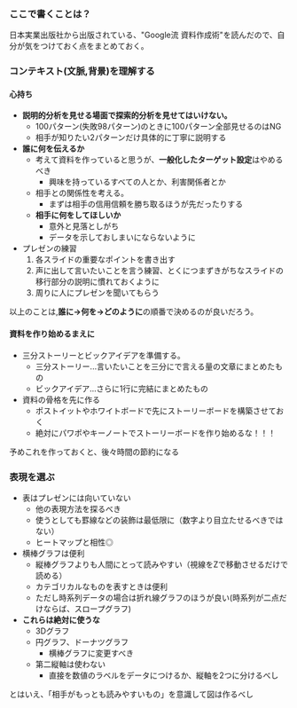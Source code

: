 ### ここで書くことは？
日本実業出版社から出版されている、"Google流 資料作成術"を読んだので、自分が気をつけておく点をまとめておく。

### コンテキスト(文脈,背景)を理解する
#### 心持ち
- **説明的分析を見せる場面で探索的分析を見せてはいけない。**
    - 100パターン(失敗98パターン)のときに100パターン全部見せるのはNG
    - 相手が知りたい2パターンだけ具体的に丁寧に説明する
- **誰に何を伝えるか**
    - 考えて資料を作っていると思うが、**一般化したターゲット設定**はやめるべき
        - 興味を持っているすべての人とか、利害関係者とか
    - 相手との関係性を考える。
        - まずは相手の信用信頼を勝ち取るほうが先だったりする
    - **相手に何をしてほしいか**
        - 意外と見落としがち
        - データを示しておしまいにならないように
- プレゼンの練習
    1. 各スライドの重要なポイントを書き出す
    2. 声に出して言いたいことを言う練習、とくにつまずきがちなスライドの移行部分の説明に慣れておくように
    3. 周りに人にプレゼンを聞いてもらう

以上のことは,**誰に→何を→どのように**の順番で決めるのが良いだろう。

#### 資料を作り始めるまえに
- 三分ストーリーとビックアイデアを準備する。
    - 三分ストーリー...言いたいことを三分にで言える量の文章にまとめたもの
    - ビックアイデア...さらに1行に完結にまとめたもの
- 資料の骨格を先に作る
    - ポストイットやホワイトボードで先にストーリーボードを構築させておく
    - 絶対にパワポやキーノートでストーリーボードを作り始めるな！！！

予めこれを作っておくと、後々時間の節約になる

### 表現を選ぶ
- 表はプレゼンには向いていない
    - 他の表現方法を探るべき
    - 使うとしても罫線などの装飾は最低限に（数字より目立たせるべきではない）
    - ヒートマップと相性◎
- 横棒グラフは便利
    - 縦棒グラフよりも人間にとって読みやすい（視線をZで移動させるだけで読める）
    - カテゴリカルなものを表すときは便利
    - ただし時系列データの場合は折れ線グラフのほうが良い(時系列が二点だけならば、スロープグラフ)
- **これらは絶対に使うな**
    - 3Dグラフ
    - 円グラフ、ドーナツグラフ
        - 横棒グラフに変更すべき
    - 第二縦軸は使わない
        - 直接を数値のラベルをデータにつけるか、縦軸を2つに分けるべし

とはいえ、「相手がもっとも読みやすいもの」を意識して図は作るべし


